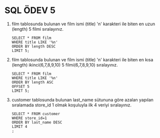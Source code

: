 # SQL ÖDEV 5

1. film tablosunda bulunan ve film ismi (title) 'n' karakteri ile biten en uzun (length) 5 filmi sıralayınız.

   ```
   SELECT * FROM film
   WHERE title LIKE '%n'
   ORDER BY length DESC
   LIMIT 5;
   ```

2. film tablosunda bulunan ve film ismi (title) 'n' karakteri ile biten en kısa (length) ikinci(6,7,8,9,10) 5 filmi(6,7,8,9,10) sıralayınız.

   ```
   SELECT * FROM film
   WHERE title LIKE '%n'
   ORDER BY length ASC
   OFFSET 5
   LIMIT 5;
   ```

3. customer tablosunda bulunan last_name sütununa göre azalan yapılan sıralamada store_id 1 olmak koşuluyla ilk 4 veriyi sıralayınız.

   ```
   SELECT * FROM customer
   WHERE store_id=1
   ORDER BY last_name DESC
   LIMIT 4
   ;
   ```
